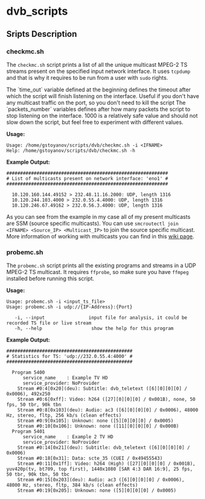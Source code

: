 # dvb_scripts
## Sripts Description
### checkmc.sh
The `checkmc.sh` script prints a list of all the unique multicast MPEG-2 TS streams present on the specified input network interface. It uses `tcpdump` and that is why it requires to be run from a user with `sudo` rights. 
<p>The `time_out` variable defined at the beginning defines the timeout after which the script will finish listening on the interface. Useful if you don't have any multicast traffic on the port, so you don't need to kill the script
The `packets_number` variables defines after how many packets the script to stop listening on the interface. 1000 is a relatively safe value and should not slow down the script, but feel free to experiment with different values. 

**Usage:**

```
Usage: /home/gstoyanov/scripts/dvb/checkmc.sh -i <IFNAME>
Help: /home/gstoyanov/scripts/dvb/checkmc.sh -h
```

**Example Output:**

```
###########################################################
# List of multicasts present on network interface: 'eno1' #
###########################################################

  10.120.160.144.49152 > 232.48.11.16.2000: UDP, length 1316
  10.120.244.103.4000 > 232.0.55.4.4000: UDP, length 1316
  10.120.246.67.49162 > 232.0.56.3.4000: UDP, length 1316
```

As you can see from the example in my case all of my present multicasts are SSM (source specific multicasts). You can use `smcroutectl join <IFNAME> <Source_IP> <Multicast_IP>` to join the source specific multicast. More information of working with multicasts you can find in this [wiki page][wiki].</p>
### probemc.sh 
The `probemc.sh` script prints all the existing programs and streams in a UDP MPEG-2 TS multicast. It requires `ffprobe`, so make sure you have `ffmpeg` installed before running this script. 

**Usage:**

```
Usage: probemc.sh -i <input_ts_file>
Usage: probemc.sh -i udp://{IP-Address}:{Port}

   -i, --input                input file for analysis, it could be recorded TS file or live stream
   -h, --help                  show the help for this program
```

__Example Output:__

```
##############################################
# Statistics for TS: 'udp://232.0.55.4:4000' #
##############################################

  Program 5400
      service_name    : Example TV HD
      service_provider: NoProvider
    Stream #0:4[0x20](deu): Subtitle: dvb_teletext ([6][0][0][0] / 0x0006), 492x250
    Stream #0:6[0xff]: Video: h264 ([27][0][0][0] / 0x001B), none, 50 fps, 50 tbr, 90k tbn
    Stream #0:8[0x103](deu): Audio: ac3 ([6][0][0][0] / 0x0006), 48000 Hz, stereo, fltp, 256 kb/s (clean effects)
    Stream #0:9[0x105]: Unknown: none ([5][0][0][0] / 0x0005)
    Stream #0:10[0x106]: Unknown: none ([11][0][0][0] / 0x000B)
  Program 5401
      service_name    : Example 2 TV HD
      service_provider: NoProvider
    Stream #0:14[0x21](deu): Subtitle: dvb_teletext ([6][0][0][0] / 0x0006)
    Stream #0:18[0x31]: Data: scte_35 (CUEI / 0x49455543)
    Stream #0:11[0x1ff]: Video: h264 (High) ([27][0][0][0] / 0x001B), yuv420p(tv, bt709, top first), 1440x1080 [SAR 4:3 DAR 16:9], 25 fps, 50 tbr, 90k tbn, 50 tbc
    Stream #0:15[0x203](deu): Audio: ac3 ([6][0][0][0] / 0x0006), 48000 Hz, stereo, fltp, 384 kb/s (clean effects)
    Stream #0:19[0x205]: Unknown: none ([5][0][0][0] / 0x0005)
```

[wiki]:https://github.com/stoyanovgeorge/ffmpeg/wiki/Work-with-MPEG-2-TS-Multicasts
